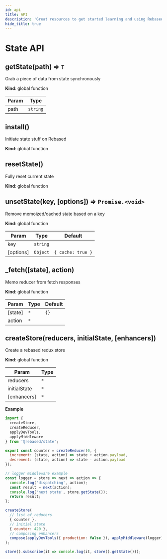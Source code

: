 ```yaml
---
id: api
title: API
description: 'Great resources to get started learning and using Rebased with Redux State'
hide_title: true
---
```


# State API

<a name="getState"></a>

## getState(path) ⇒ <code>T</code>

<p>Grab a piece of data from state synchronously</p>

**Kind**: global function

| Param | Type                |
| ----- | ------------------- |
| path  | <code>string</code> |

<a name="install"></a>

## install()

<p>Initiate state stuff on Rebased</p>

**Kind**: global function  
<a name="resetState"></a>

## resetState()

<p>Fully reset current state</p>

**Kind**: global function  
<a name="unsetState"></a>

## unsetState(key, [options]) ⇒ <code>Promise.&lt;void&gt;</code>

<p>Remove memoized/cached state based on a key</p>

**Kind**: global function

| Param     | Type                | Default                      |
| --------- | ------------------- | ---------------------------- |
| key       | <code>string</code> |                              |
| [options] | <code>Object</code> | <code>{ cache: true }</code> |

<a name="_fetch"></a>

## \_fetch([state], action)

<p>Memo reducer from fetch responses</p>

**Kind**: global function

| Param   | Type            | Default         |
| ------- | --------------- | --------------- |
| [state] | <code>\*</code> | <code>{}</code> |
| action  | <code>\*</code> |                 |

<a name="createStore"></a>

## createStore(reducers, initialState, [enhancers])

<p>Create a rebased redux store</p>

**Kind**: global function

| Param        | Type            |
| ------------ | --------------- |
| reducers     | <code>\*</code> |
| initialState | <code>\*</code> |
| [enhancers]  | <code>\*</code> |

**Example**

```js
import {
  createStore,
  createReducer,
  applyDevTools,
  applyMiddleware
} from '@rebased/state';

export const counter = createReducer(0, {
  increment: (state, action) => state + action.payload,
  decrement: (state, action) => state - action.payload
});

// logger middleware example
const logger = store => next => action => {
  console.log('dispatching', action);
  const result = next(action);
  console.log('next state', store.getState());
  return result;
};

createStore(
  // list of reducers
  { counter },
  // initial state
  { counter: 420 },
  // composing enhancers
  compose(applyDevTools({ production: false }), applyMiddleware(logger))
);

store().subscribe(it => console.log(it, store().getState()));
```
